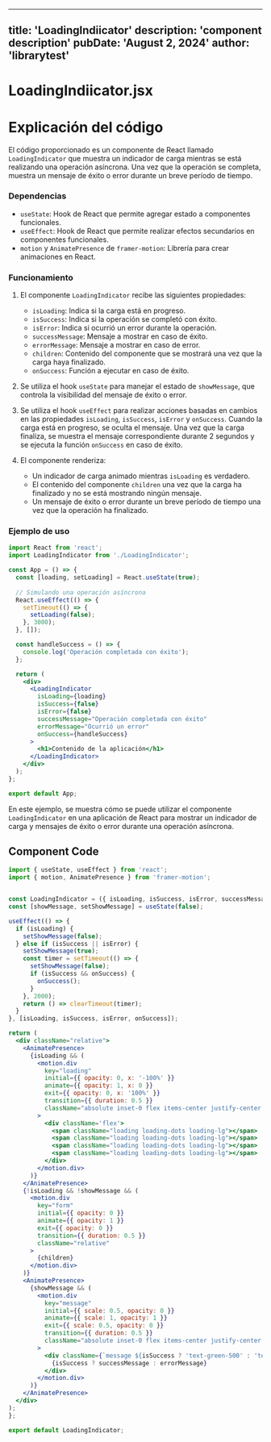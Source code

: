 ---
  title: 'LoadingIndiicator'
  description: 'component description'
  pubDate: 'August 2, 2024'
  author: 'librarytest'
  ---
  
  
  
  # LoadingIndiicator.jsx
  # Explicación del código

El código proporcionado es un componente de React llamado `LoadingIndicator` que muestra un indicador de carga mientras se está realizando una operación asíncrona. Una vez que la operación se completa, muestra un mensaje de éxito o error durante un breve período de tiempo.

### Dependencias
- `useState`: Hook de React que permite agregar estado a componentes funcionales.
- `useEffect`: Hook de React que permite realizar efectos secundarios en componentes funcionales.
- `motion` y `AnimatePresence` de `framer-motion`: Librería para crear animaciones en React.

### Funcionamiento
1. El componente `LoadingIndicator` recibe las siguientes propiedades:
   - `isLoading`: Indica si la carga está en progreso.
   - `isSuccess`: Indica si la operación se completó con éxito.
   - `isError`: Indica si ocurrió un error durante la operación.
   - `successMessage`: Mensaje a mostrar en caso de éxito.
   - `errorMessage`: Mensaje a mostrar en caso de error.
   - `children`: Contenido del componente que se mostrará una vez que la carga haya finalizado.
   - `onSuccess`: Función a ejecutar en caso de éxito.

2. Se utiliza el hook `useState` para manejar el estado de `showMessage`, que controla la visibilidad del mensaje de éxito o error.

3. Se utiliza el hook `useEffect` para realizar acciones basadas en cambios en las propiedades `isLoading`, `isSuccess`, `isError` y `onSuccess`. Cuando la carga está en progreso, se oculta el mensaje. Una vez que la carga finaliza, se muestra el mensaje correspondiente durante 2 segundos y se ejecuta la función `onSuccess` en caso de éxito.

4. El componente renderiza:
   - Un indicador de carga animado mientras `isLoading` es verdadero.
   - El contenido del componente `children` una vez que la carga ha finalizado y no se está mostrando ningún mensaje.
   - Un mensaje de éxito o error durante un breve período de tiempo una vez que la operación ha finalizado.

### Ejemplo de uso
```jsx
import React from 'react';
import LoadingIndicator from './LoadingIndicator';

const App = () => {
  const [loading, setLoading] = React.useState(true);
  
  // Simulando una operación asíncrona
  React.useEffect(() => {
    setTimeout(() => {
      setLoading(false);
    }, 3000);
  }, []);

  const handleSuccess = () => {
    console.log('Operación completada con éxito');
  };

  return (
    <div>
      <LoadingIndicator
        isLoading={loading}
        isSuccess={false}
        isError={false}
        successMessage="Operación completada con éxito"
        errorMessage="Ocurrió un error"
        onSuccess={handleSuccess}
      >
        <h1>Contenido de la aplicación</h1>
      </LoadingIndicator>
    </div>
  );
};

export default App;
```

En este ejemplo, se muestra cómo se puede utilizar el componente `LoadingIndicator` en una aplicación de React para mostrar un indicador de carga y mensajes de éxito o error durante una operación asíncrona.
  
  ## Component Code
  ```jsx
  import { useState, useEffect } from 'react';
import { motion, AnimatePresence } from 'framer-motion';


const LoadingIndicator = ({ isLoading, isSuccess, isError, successMessage, errorMessage, children, onSuccess }) => {
  const [showMessage, setShowMessage] = useState(false);

  useEffect(() => {
    if (isLoading) {
      setShowMessage(false);
    } else if (isSuccess || isError) {
      setShowMessage(true);
      const timer = setTimeout(() => {
        setShowMessage(false);
        if (isSuccess && onSuccess) {
          onSuccess();
        }
      }, 2000);
      return () => clearTimeout(timer);
    }
  }, [isLoading, isSuccess, isError, onSuccess]);

  return (
    <div className="relative">
      <AnimatePresence>
        {isLoading && (
          <motion.div
            key="loading"
            initial={{ opacity: 0, x: '-100%' }}
            animate={{ opacity: 1, x: 0 }}
            exit={{ opacity: 0, x: '100%' }}
            transition={{ duration: 0.5 }}
            className="absolute inset-0 flex items-center justify-center bg-white bg-opacity-75 z-10"
          >
            <div className='flex'>
              <span className="loading loading-dots loading-lg"></span>
              <span className="loading loading-dots loading-lg"></span>
              <span className="loading loading-dots loading-lg"></span>
              <span className="loading loading-dots loading-lg"></span>
            </div>
          </motion.div>
        )}
      </AnimatePresence>
      {!isLoading && !showMessage && (
        <motion.div
          key="form"
          initial={{ opacity: 0 }}
          animate={{ opacity: 1 }}
          exit={{ opacity: 0 }}
          transition={{ duration: 0.5 }}
          className="relative"
        >
          {children}
        </motion.div>
      )}
      <AnimatePresence>
        {showMessage && (
          <motion.div
            key="message"
            initial={{ scale: 0.5, opacity: 0 }}
            animate={{ scale: 1, opacity: 1 }}
            exit={{ scale: 0.5, opacity: 0 }}
            transition={{ duration: 0.5 }}
            className="absolute inset-0 flex items-center justify-center bg-white bg-opacity-75 z-10"
          >
            <div className={`message ${isSuccess ? 'text-green-500' : 'text-red-500'}`}>
              {isSuccess ? successMessage : errorMessage}
            </div>
          </motion.div>
        )}
      </AnimatePresence>
    </div>
  );
};

export default LoadingIndicator;
  ```
  